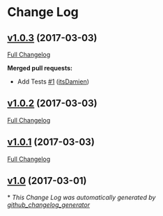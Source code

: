 # Change Log

## [v1.0.3](https://github.com/itsDamien/laravel-api-controller/tree/v1.0.3) (2017-03-03)
[Full Changelog](https://github.com/itsDamien/laravel-api-controller/compare/v1.0.2...v1.0.3)

**Merged pull requests:**

- Add Tests [\#1](https://github.com/itsDamien/laravel-api-controller/pull/1) ([itsDamien](https://github.com/itsDamien))

## [v1.0.2](https://github.com/itsDamien/laravel-api-controller/tree/v1.0.2) (2017-03-03)
[Full Changelog](https://github.com/itsDamien/laravel-api-controller/compare/v1.0.1...v1.0.2)

## [v1.0.1](https://github.com/itsDamien/laravel-api-controller/tree/v1.0.1) (2017-03-03)
[Full Changelog](https://github.com/itsDamien/laravel-api-controller/compare/v1.0...v1.0.1)

## [v1.0](https://github.com/itsDamien/laravel-api-controller/tree/v1.0) (2017-03-01)


\* *This Change Log was automatically generated by [github_changelog_generator](https://github.com/skywinder/Github-Changelog-Generator)*
